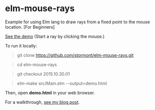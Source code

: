 # elm-mouse-rays
Example for using Elm lang to draw rays from a fixed point to the mouse location. [For Beginners]

[See the demo](http://stormont.github.io/elm-mouse-rays/demo.html) (Start a ray by clicking the mouse.)

To run it locally:

> git clone https://github.com/stormont/elm-mouse-rays.git
 
> cd elm-mouse-rays
 
> git checkout 2015.10.30.01
 
> elm-make src/Main.elm --output=demo.html

Then, open **demo.html** in your web browser.

For a walkthrough, [see my blog post](https://voyageintech.wordpress.com/2015/10/31/drawing-rays-in-elm/).